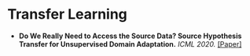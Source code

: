 # Transfer Learning

- **Do We Really Need to Access the Source Data? Source Hypothesis Transfer for Unsupervised Domain Adaptation.** *ICML 2020.* [[Paper]](http://proceedings.mlr.press/v119/liang20a.html)
